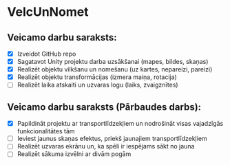 # VelcUnNomet
## Veicamo darbu saraksts:
- [x] Izveidot GitHub repo
- [x] Sagatavot Unity projektu darba uzsākšanai (mapes, bildes, skaņas)
- [x] Realizēt objektu vilkšanu un nomešanu (uz kartes, nepareizi, pareizi)
- [x] Realizēt objektu transformācijas (izmera maiņa, rotacija)
- [ ] Realizēt laika  atskaiti un uzvaras logu (laiks, zvaigznītes)

## Veicamo darbu saraksts (Pārbaudes darbs):
- [x] Papildināt projektu ar transportlīdzekļiem un nodrošināt visas vajadzīgās funkcionalitātes tām
- [ ] Ieviest jaunus skaņas efektus, priekš jaunajiem transportlīdzekļiem
- [ ] Realizēt uzvaras ekrānu un, ka spēli ir iespējams sākt no jauna
- [ ] Realizēt sākuma izvēlni ar divām pogām